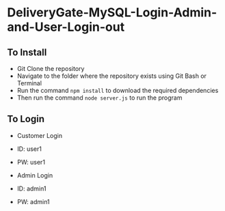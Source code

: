# DeliveryGate-MySQL-Login-Admin-and-User-Login-out


## To Install

* Git Clone the repository
* Navigate to the folder where the repository exists using Git Bash or Terminal
* Run the command `npm install` to download the required dependencies
* Then run the command `node server.js` to run the program

## To Login

* Customer Login

- ID: user1

- PW: user1

* Admin Login

- ID: admin1

- PW: admin1
